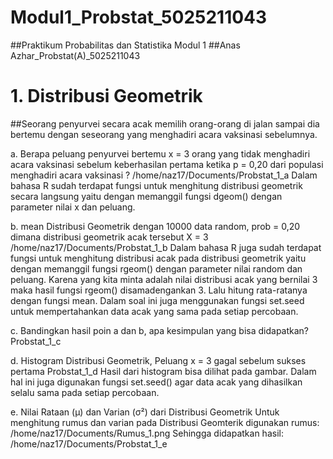 # Modul1_Probstat_5025211043
##Praktikum Probabilitas dan Statistika Modul 1
##Anas Azhar_Probstat(A)_5025211043

# 1. Distribusi Geometrik
##Seorang penyurvei secara acak memilih orang-orang di jalan sampai dia bertemu dengan seseorang yang menghadiri acara vaksinasi sebelumnya.

a. Berapa peluang penyurvei bertemu x = 3 orang yang tidak menghadiri acara vaksinasi sebelum keberhasilan pertama ketika p = 0,20 dari populasi menghadiri acara vaksinasi ?
/home/naz17/Documents/Probstat_1_a
Dalam bahasa R sudah terdapat fungsi untuk menghitung distribusi geometrik secara langsung yaitu dengan memanggil fungsi dgeom() dengan parameter nilai x dan peluang.

b. mean Distribusi Geometrik dengan 10000 data random, prob = 0,20 dimana distribusi geometrik acak tersebut X = 3
/home/naz17/Documents/Probstat_1_b
Dalam bahasa R juga sudah terdapat fungsi untuk menghitung distribusi acak pada distribusi geometrik yaitu dengan memanggil fungsi rgeom() dengan parameter nilai random dan peluang. Karena yang kita minta adalah nilai distribusi acak yang bernilai 3 maka hasil fungsi rgeom() disamadengankan 3. Lalu hitung rata-ratanya dengan fungsi mean.
Dalam soal ini juga menggunakan fungsi set.seed untuk mempertahankan data acak yang sama pada setiap percobaan.

c. Bandingkan hasil poin a dan b, apa kesimpulan yang bisa didapatkan?
Probstat_1_c

d. Histogram Distribusi Geometrik, Peluang x = 3 gagal sebelum sukses pertama
Probstat_1_d
Hasil dari histogram bisa dilihat pada gambar. Dalam hal ini juga digunakan fungsi set.seed() agar data acak yang dihasilkan selalu sama pada setiap percobaan.

e. Nilai Rataan (μ) dan Varian (σ²) dari Distribusi Geometrik
Untuk menghitung rumus dan varian pada Distribusi Geomterik digunakan rumus:
/home/naz17/Documents/Rumus_1.png
Sehingga didapatkan hasil:
/home/naz17/Documents/Probstat_1_e

